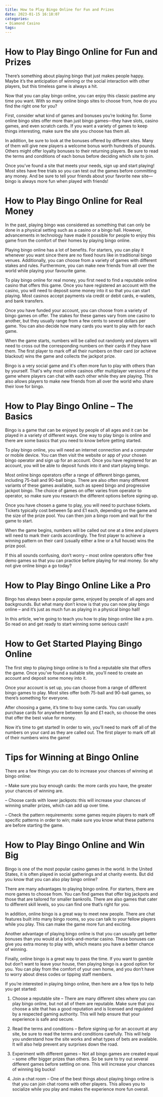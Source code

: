 ```yaml
---
title: How to Play Bingo Online for Fun and Prizes
date: 2023-01-15 16:18:07
categories:
- Diamond Casino
tags:
---
```



#  How to Play Bingo Online for Fun and Prizes

There’s something about playing bingo that just makes people happy. Maybe it’s the anticipation of winning or the social interaction with other players, but this timeless game is always a hit.

Now that you can play bingo online, you can enjoy this classic pastime any time you want. With so many online bingo sites to choose from, how do you find the right one for you?

First, consider what kind of games and bonuses you’re looking for. Some online bingo sites offer more than just bingo games—they have slots, casino games, and even scratch cards. If you want a variety of games to keep things interesting, make sure the site you choose has them all.

In addition, be sure to look at the bonuses offered by different sites. Many of them will give new players a welcome bonus worth hundreds of pounds. Others might offer loyalty bonuses to their returning players. Be sure to read the terms and conditions of each bonus before deciding which site to join.

Once you’ve found a site that meets your needs, sign up and start playing! Most sites have free trials so you can test out the games before committing any money. And be sure to tell your friends about your favorite new site—bingo is always more fun when played with friends!

#  How to Play Bingo Online for Real Money

In the past, playing bingo was considered as something that can only be done in a physical setting such as a casino or a bingo hall. However, advancements in technology have made it possible for people to enjoy this game from the comfort of their homes by playing bingo online.

Playing bingo online has a lot of benefits. For starters, you can play it whenever you want since there are no fixed hours like in traditional bingo venues. Additionally, you can choose from a variety of games with different stakes and rules. Furthermore, you can make new friends from all over the world while playing your favourite game.

To play bingo online for real money, you first need to find a reputable online casino that offers this game. Once you have registered an account with the casino, you will need to deposit some money into it so that you can start playing. Most casinos accept payments via credit or debit cards, e-wallets, and bank transfers.

Once you have funded your account, you can choose from a variety of bingo games on offer. The stakes for these games vary from one casino to another, but they usually range from a few cents to several dollars per game. You can also decide how many cards you want to play with for each game.

When the game starts, numbers will be called out randomly and players will need to cross out the corresponding numbers on their cards if they have them. The first player to mark off all their numbers on their card (or achieve blackout) wins the game and collects the jackpot prize.

Bingo is a very social game and it's often more fun to play with others than by yourself. That's why most online casinos offer multiplayer versions of the game where players can chat with each other while they are playing. This also allows players to make new friends from all over the world who share their love for bingo.

#  How to Play Bingo Online – The Basics

Bingo is a game that can be enjoyed by people of all ages and it can be played in a variety of different ways. One way to play bingo is online and there are some basics that you need to know before getting started.

To play bingo online, you will need an internet connection and a computer or mobile device. You can then visit the website or app of your chosen bingo operator and sign up for an account. Once you have registered for an account, you will be able to deposit funds into it and start playing bingo.

Most online bingo operators offer a range of different bingo games, including 75-ball and 90-ball bingo. There are also often many different variants of these games available, such as speed bingo and progressive jackpot bingo. The choice of games on offer varies from operator to operator, so make sure you research the different options before signing up.

Once you have chosen a game to play, you will need to purchase tickets. Tickets typically cost between 5p and £1 each, depending on the game and the size of the prize pool. You can then join a bingo room and wait for the game to start.

When the game begins, numbers will be called out one at a time and players will need to mark their cards accordingly. The first player to achieve a winning pattern on their card (usually either a line or a full house) wins the prize pool.

If this all sounds confusing, don’t worry – most online operators offer free demo games so that you can practice before playing for real money. So why not give online bingo a go today?

#  How to Play Bingo Online Like a Pro

Bingo has always been a popular game, enjoyed by people of all ages and backgrounds. But what many don’t know is that you can now play bingo online – and it’s just as much fun as playing in a physical bingo hall!

In this article, we’re going to teach you how to play bingo online like a pro. So read on and get ready to start winning some serious cash!

# How to Get Started Playing Bingo Online

The first step to playing bingo online is to find a reputable site that offers the game. Once you’ve found a suitable site, you’ll need to create an account and deposit some money into it.

Once your account is set up, you can choose from a range of different bingo games to play. Most sites offer both 75-ball and 90-ball games, so there’s something for everyone.

After choosing a game, it’s time to buy some cards. You can usually purchase cards for anywhere between 5p and £1 each, so choose the ones that offer the best value for money.

Now it’s time to get started! In order to win, you’ll need to mark off all of the numbers on your card as they are called out. The first player to mark off all of their numbers wins the game!

# Tips for Winning at Bingo Online

There are a few things you can do to increase your chances of winning at bingo online:

– Make sure you buy enough cards: the more cards you have, the greater your chances of winning are.

– Choose cards with lower jackpots: this will increase your chances of winning smaller prizes, which can add up over time.

– Check the pattern requirements: some games require players to mark off specific patterns in order to win; make sure you know what these patterns are before starting the game.

#  How to Play Bingo Online and Win Big

Bingo is one of the most popular casino games in the world. In the United States, it is often played in social gatherings and at charity events. But did you know that you can also play bingo online?

There are many advantages to playing bingo online. For starters, there are more games to choose from. You can find games that offer big jackpots and those that are tailored for smaller bankrolls. There are also games that cater to different skill levels, so you can find one that’s right for you.

In addition, online bingo is a great way to meet new people. There are chat features built into many bingo rooms, so you can talk to your fellow players while you play. This can make the game more fun and exciting.

Another advantage of playing bingo online is that you can usually get better bonuses than you would at a brick-and-mortar casino. These bonuses can give you extra money to play with, which means you have a better chance of winning.

Finally, online bingo is a great way to pass the time. If you want to gamble but don’t want to leave your house, then playing bingo is a good option for you. You can play from the comfort of your own home, and you don’t have to worry about dress codes or tipping staff members.

If you’re interested in playing bingo online, then here are a few tips to help you get started:

1) Choose a reputable site – There are many different sites where you can play bingo online, but not all of them are reputable. Make sure that you choose a site that has a good reputation and is licensed and regulated by a respected gaming authority. This will help ensure that your experience is safe and secure.

2) Read the terms and conditions – Before signing up for an account at any site, be sure to read the terms and conditions carefully. This will help you understand how the site works and what types of bets are available. It will also help prevent any surprises down the road.

3) Experiment with different games – Not all bingo games are created equal – some offer bigger prizes than others. So be sure to try out several different games before settling on one. This will increase your chances of winning big bucks!

4) Join a chat room – One of the best things about playing bingo online is that you can join chat rooms with other players. This allows you to socialize while you play and makes the experience more fun overall.